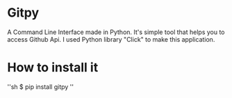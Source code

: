# Gitpy
A Command Line Interface made in Python. It's simple tool that helps you to access Github Api.
I used Python library "Click" to make this application.


# How to install it
''sh
$ pip install gitpy
''
